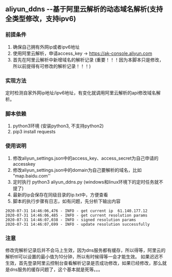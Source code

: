 ## aliyun_ddns --基于阿里云解析的动态域名解析(支持全类型修改，支持ipv6) 

### 前提条件
1. 确保自己拥有外网ip或者ipv6地址
2. 使用阿里云解析，申请access_key -> https://ak-console.aliyun.com
3. 首先在阿里云解析中新增域名的解析记录 (重要！！！因为本脚本只是修改，所以前提得有可修改的解析记录！！！)

### 实现方法
定时检测自家外网ip地址/ipv6地址，有变化就调用阿里云解析的api修改域名解析。

### 脚本依赖
1. python3环境 (安装python3, 不支持python2)
2. pip3 install requests

### 使用说明
1. 修改aliyun_settings.json中的access_key、access_secret为自己申请的accesskey
2. 修改aliyun_settings.json中的domain为自己要解析的域名，比如 "map.baidu.com''
3. 定时执行 python3 aliyun_ddns.py   (windows和linux环境下的定时任务就不提了)
4. 最新的ip会保存在同级目录的ip.txt中，方便查看
5. 脚本的执行步骤有日志，如有问题，先分析下输出内容
```
2020-07-31 14:46:06,476 - INFO - get current ip  61.140.177.12
2020-07-31 14:46:06,485 - INFO - get current resolution params
2020-07-31 14:46:07,038 - INFO - signed resolution params
2020-07-31 14:46:07,699 - INFO - update resolution successfully
```

### 注意
修改完解析记录后并不会马上生效，因为dns服务都有缓存，所以得等，阿里云的解析ttl可以设置的最小值为10分钟，所以有时候得等一会才能生效。
如果迟迟不生效，首先登录阿里云控制台查看解析记录是否成功修改，如果已经修改，那么就是dns服务的缓存问题了，这个基本就是死等。。。

